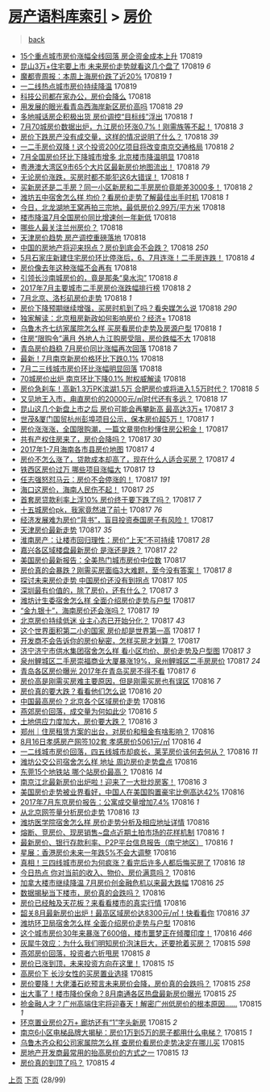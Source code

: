 [房产语料库索引](../../README.md)  > [房价](房价.md)
====
> [back](../README.md)

- [15个重点城市房价涨幅全线回落 房企资金成本上升](http://jkwz.applinzi.com/ittc/7003408673395966993.html#15%E4%B8%AA%E9%87%8D%E7%82%B9%E5%9F%8E%E5%B8%82%E6%88%BF%E4%BB%B7%E6%B6%A8%E5%B9%85%E5%85%A8%E7%BA%BF%E5%9B%9E%E8%90%BD+%E6%88%BF%E4%BC%81%E8%B5%84%E9%87%91%E6%88%90%E6%9C%AC%E4%B8%8A%E5%8D%87) 170819  
- [昆山3万+住宅要上市 未来房价走势就看这几个盘了](http://jkwz.applinzi.com/ittc/7003406901935866896.html#%E6%98%86%E5%B1%B13%E4%B8%87%2B%E4%BD%8F%E5%AE%85%E8%A6%81%E4%B8%8A%E5%B8%82+%E6%9C%AA%E6%9D%A5%E6%88%BF%E4%BB%B7%E8%B5%B0%E5%8A%BF%E5%B0%B1%E7%9C%8B%E8%BF%99%E5%87%A0%E4%B8%AA%E7%9B%98%E4%BA%86) 170819 *6* 
- [魔都壹周报：本周上海房价跌了近20%](http://jkwz.applinzi.com/ittc/7003404711963919377.html#%E9%AD%94%E9%83%BD%E5%A3%B9%E5%91%A8%E6%8A%A5%EF%BC%9A%E6%9C%AC%E5%91%A8%E4%B8%8A%E6%B5%B7%E6%88%BF%E4%BB%B7%E8%B7%8C%E4%BA%86%E8%BF%9120%25) 170819 *1* 
- [一二线热点城市房价持续降温](http://jkwz.applinzi.com/ittc/7003313700919051281.html#%E4%B8%80%E4%BA%8C%E7%BA%BF%E7%83%AD%E7%82%B9%E5%9F%8E%E5%B8%82%E6%88%BF%E4%BB%B7%E6%8C%81%E7%BB%AD%E9%99%8D%E6%B8%A9) 170819  
- [科技公司都在家办公，房价会降么](http://jkwz.applinzi.com/ittc/7003286646236382224.html#%E7%A7%91%E6%8A%80%E5%85%AC%E5%8F%B8%E9%83%BD%E5%9C%A8%E5%AE%B6%E5%8A%9E%E5%85%AC%EF%BC%8C%E6%88%BF%E4%BB%B7%E4%BC%9A%E9%99%8D%E4%B9%88) 170818  
- [用发展的眼光看青岛西海岸新区房价高吗](http://jkwz.applinzi.com/ittc/7003253853225747473.html#%E7%94%A8%E5%8F%91%E5%B1%95%E7%9A%84%E7%9C%BC%E5%85%89%E7%9C%8B%E9%9D%92%E5%B2%9B%E8%A5%BF%E6%B5%B7%E5%B2%B8%E6%96%B0%E5%8C%BA%E6%88%BF%E4%BB%B7%E9%AB%98%E5%90%97) 170818 *29* 
- [多地喊话房企积极出货 房价调控“目标线”浮出](http://jkwz.applinzi.com/ittc/7003251332256105489.html#%E5%A4%9A%E5%9C%B0%E5%96%8A%E8%AF%9D%E6%88%BF%E4%BC%81%E7%A7%AF%E6%9E%81%E5%87%BA%E8%B4%A7+%E6%88%BF%E4%BB%B7%E8%B0%83%E6%8E%A7%E2%80%9C%E7%9B%AE%E6%A0%87%E7%BA%BF%E2%80%9D%E6%B5%AE%E5%87%BA) 170818 *1* 
- [7月70城房价数据出炉，九江房价环涨0.7%！刚需族等不起！](http://jkwz.applinzi.com/ittc/7003200393012839441.html#7%E6%9C%8870%E5%9F%8E%E6%88%BF%E4%BB%B7%E6%95%B0%E6%8D%AE%E5%87%BA%E7%82%89%EF%BC%8C%E4%B9%9D%E6%B1%9F%E6%88%BF%E4%BB%B7%E7%8E%AF%E6%B6%A80.7%25%EF%BC%81%E5%88%9A%E9%9C%80%E6%97%8F%E7%AD%89%E4%B8%8D%E8%B5%B7%EF%BC%81) 170818 *3* 
- [房价下跌房产没有成交量，这样的情况说明了什么？](http://jkwz.applinzi.com/ittc/7003195132286075920.html#%E6%88%BF%E4%BB%B7%E4%B8%8B%E8%B7%8C%E6%88%BF%E4%BA%A7%E6%B2%A1%E6%9C%89%E6%88%90%E4%BA%A4%E9%87%8F%EF%BC%8C%E8%BF%99%E6%A0%B7%E7%9A%84%E6%83%85%E5%86%B5%E8%AF%B4%E6%98%8E%E4%BA%86%E4%BB%80%E4%B9%88%EF%BC%9F) 170818 *39* 
- [一二手房价双降！这个投资200亿项目将改变南京交通格局](http://jkwz.applinzi.com/ittc/7003192512381191184.html#%E4%B8%80%E4%BA%8C%E6%89%8B%E6%88%BF%E4%BB%B7%E5%8F%8C%E9%99%8D%EF%BC%81%E8%BF%99%E4%B8%AA%E6%8A%95%E8%B5%84200%E4%BA%BF%E9%A1%B9%E7%9B%AE%E5%B0%86%E6%94%B9%E5%8F%98%E5%8D%97%E4%BA%AC%E4%BA%A4%E9%80%9A%E6%A0%BC%E5%B1%80) 170818 *2* 
- [7月全国房价环比下降城市增多 北京楼市降温明显](http://jkwz.applinzi.com/ittc/7003175269425480720.html#7%E6%9C%88%E5%85%A8%E5%9B%BD%E6%88%BF%E4%BB%B7%E7%8E%AF%E6%AF%94%E4%B8%8B%E9%99%8D%E5%9F%8E%E5%B8%82%E5%A2%9E%E5%A4%9A+%E5%8C%97%E4%BA%AC%E6%A5%BC%E5%B8%82%E9%99%8D%E6%B8%A9%E6%98%8E%E6%98%BE) 170818  
- [粤港澳大湾区9市65个大片区最新房价地图流出！](http://jkwz.applinzi.com/ittc/7003172995340960784.html#%E7%B2%A4%E6%B8%AF%E6%BE%B3%E5%A4%A7%E6%B9%BE%E5%8C%BA9%E5%B8%8265%E4%B8%AA%E5%A4%A7%E7%89%87%E5%8C%BA%E6%9C%80%E6%96%B0%E6%88%BF%E4%BB%B7%E5%9C%B0%E5%9B%BE%E6%B5%81%E5%87%BA%EF%BC%81) 170818 *79* 
- [无论房价涨跌，买房时都不能犯这6大错误！](http://jkwz.applinzi.com/ittc/7003157835440194577.html#%E6%97%A0%E8%AE%BA%E6%88%BF%E4%BB%B7%E6%B6%A8%E8%B7%8C%EF%BC%8C%E4%B9%B0%E6%88%BF%E6%97%B6%E9%83%BD%E4%B8%8D%E8%83%BD%E7%8A%AF%E8%BF%996%E5%A4%A7%E9%94%99%E8%AF%AF%EF%BC%81) 170818 *1* 
- [买新房还是二手房？同一小区新房和二手房房价竟能差3000多！](http://jkwz.applinzi.com/ittc/7003152053499855888.html#%E4%B9%B0%E6%96%B0%E6%88%BF%E8%BF%98%E6%98%AF%E4%BA%8C%E6%89%8B%E6%88%BF%EF%BC%9F%E5%90%8C%E4%B8%80%E5%B0%8F%E5%8C%BA%E6%96%B0%E6%88%BF%E5%92%8C%E4%BA%8C%E6%89%8B%E6%88%BF%E6%88%BF%E4%BB%B7%E7%AB%9F%E8%83%BD%E5%B7%AE3000%E5%A4%9A%EF%BC%81) 170818 *2* 
- [潍坊五中宿舍怎么样 均价？看房价走势了解最佳出手时机](http://jkwz.applinzi.com/ittc/7003149184801440785.html#%E6%BD%8D%E5%9D%8A%E4%BA%94%E4%B8%AD%E5%AE%BF%E8%88%8D%E6%80%8E%E4%B9%88%E6%A0%B7+%E5%9D%87%E4%BB%B7%EF%BC%9F%E7%9C%8B%E6%88%BF%E4%BB%B7%E8%B5%B0%E5%8A%BF%E4%BA%86%E8%A7%A3%E6%9C%80%E4%BD%B3%E5%87%BA%E6%89%8B%E6%97%B6%E6%9C%BA) 170818 *1* 
- [今日，北龙湖地王窝再拍三宗地，最低房价2.99万/平方米](http://jkwz.applinzi.com/ittc/7003144972906529809.html#%E4%BB%8A%E6%97%A5%EF%BC%8C%E5%8C%97%E9%BE%99%E6%B9%96%E5%9C%B0%E7%8E%8B%E7%AA%9D%E5%86%8D%E6%8B%8D%E4%B8%89%E5%AE%97%E5%9C%B0%EF%BC%8C%E6%9C%80%E4%BD%8E%E6%88%BF%E4%BB%B72.99%E4%B8%87%2F%E5%B9%B3%E6%96%B9%E7%B1%B3) 170818  
- [楼市降温7月全国房价同比增速创一年新低](http://jkwz.applinzi.com/ittc/7003131267405841424.html#%E6%A5%BC%E5%B8%82%E9%99%8D%E6%B8%A97%E6%9C%88%E5%85%A8%E5%9B%BD%E6%88%BF%E4%BB%B7%E5%90%8C%E6%AF%94%E5%A2%9E%E9%80%9F%E5%88%9B%E4%B8%80%E5%B9%B4%E6%96%B0%E4%BD%8E) 170818  
- [哪些人最关注兰州房价？](http://jkwz.applinzi.com/ittc/7003121685283472145.html#%E5%93%AA%E4%BA%9B%E4%BA%BA%E6%9C%80%E5%85%B3%E6%B3%A8%E5%85%B0%E5%B7%9E%E6%88%BF%E4%BB%B7%EF%BC%9F) 170818  
- [天津房价趋势 房产调控重磅落地](http://jkwz.applinzi.com/ittc/7003121654207873808.html#%E5%A4%A9%E6%B4%A5%E6%88%BF%E4%BB%B7%E8%B6%8B%E5%8A%BF+%E6%88%BF%E4%BA%A7%E8%B0%83%E6%8E%A7%E9%87%8D%E7%A3%85%E8%90%BD%E5%9C%B0) 170818  
- [中国的房地产将迎来拐点？房价到底会不会跌？](http://jkwz.applinzi.com/ittc/7003121162132128785.html#%E4%B8%AD%E5%9B%BD%E7%9A%84%E6%88%BF%E5%9C%B0%E4%BA%A7%E5%B0%86%E8%BF%8E%E6%9D%A5%E6%8B%90%E7%82%B9%EF%BC%9F%E6%88%BF%E4%BB%B7%E5%88%B0%E5%BA%95%E4%BC%9A%E4%B8%8D%E4%BC%9A%E8%B7%8C%EF%BC%9F) 170818 *250* 
- [5月石家庄新建住宅房价环比停涨后，6、7月连涨！二手房连跌！](http://jkwz.applinzi.com/ittc/7003119760055993105.html#5%E6%9C%88%E7%9F%B3%E5%AE%B6%E5%BA%84%E6%96%B0%E5%BB%BA%E4%BD%8F%E5%AE%85%E6%88%BF%E4%BB%B7%E7%8E%AF%E6%AF%94%E5%81%9C%E6%B6%A8%E5%90%8E%EF%BC%8C6%E3%80%817%E6%9C%88%E8%BF%9E%E6%B6%A8%EF%BC%81%E4%BA%8C%E6%89%8B%E6%88%BF%E8%BF%9E%E8%B7%8C%EF%BC%81) 170818 *4* 
- [房价像去年这种涨幅不会再有](http://jkwz.applinzi.com/ittc/7003119482539868945.html#%E6%88%BF%E4%BB%B7%E5%83%8F%E5%8E%BB%E5%B9%B4%E8%BF%99%E7%A7%8D%E6%B6%A8%E5%B9%85%E4%B8%8D%E4%BC%9A%E5%86%8D%E6%9C%89) 170818  
- [引领长沙南城房价的，竟是那条“臭水沟”](http://jkwz.applinzi.com/ittc/7003115153888117776.html#%E5%BC%95%E9%A2%86%E9%95%BF%E6%B2%99%E5%8D%97%E5%9F%8E%E6%88%BF%E4%BB%B7%E7%9A%84%EF%BC%8C%E7%AB%9F%E6%98%AF%E9%82%A3%E6%9D%A1%E2%80%9C%E8%87%AD%E6%B0%B4%E6%B2%9F%E2%80%9D) 170818 *8* 
- [2017年7月主要城市二手房房价涨跌幅排行榜](http://jkwz.applinzi.com/ittc/7003107964419048465.html#2017%E5%B9%B47%E6%9C%88%E4%B8%BB%E8%A6%81%E5%9F%8E%E5%B8%82%E4%BA%8C%E6%89%8B%E6%88%BF%E6%88%BF%E4%BB%B7%E6%B6%A8%E8%B7%8C%E5%B9%85%E6%8E%92%E8%A1%8C%E6%A6%9C) 170818 *2* 
- [7月北京、洛杉矶房价走势](http://jkwz.applinzi.com/ittc/7003107850484974608.html#7%E6%9C%88%E5%8C%97%E4%BA%AC%E3%80%81%E6%B4%9B%E6%9D%89%E7%9F%B6%E6%88%BF%E4%BB%B7%E8%B5%B0%E5%8A%BF) 170818 *1* 
- [房价下降预期继续增强，买房时机到了吗？看央媒怎么说](http://jkwz.applinzi.com/ittc/7003107389417718800.html#%E6%88%BF%E4%BB%B7%E4%B8%8B%E9%99%8D%E9%A2%84%E6%9C%9F%E7%BB%A7%E7%BB%AD%E5%A2%9E%E5%BC%BA%EF%BC%8C%E4%B9%B0%E6%88%BF%E6%97%B6%E6%9C%BA%E5%88%B0%E4%BA%86%E5%90%97%EF%BC%9F%E7%9C%8B%E5%A4%AE%E5%AA%92%E6%80%8E%E4%B9%88%E8%AF%B4) 170818 *290* 
- [独家解读：北京租房新政如何影响房价？经济+](http://jkwz.applinzi.com/ittc/7003095186773902352.html#%E7%8B%AC%E5%AE%B6%E8%A7%A3%E8%AF%BB%EF%BC%9A%E5%8C%97%E4%BA%AC%E7%A7%9F%E6%88%BF%E6%96%B0%E6%94%BF%E5%A6%82%E4%BD%95%E5%BD%B1%E5%93%8D%E6%88%BF%E4%BB%B7%EF%BC%9F%E7%BB%8F%E6%B5%8E%2B) 170818  
- [乌鲁木齐七纺家属院怎么样 买房看房价走势及房源户型](http://jkwz.applinzi.com/ittc/7003095111981073424.html#%E4%B9%8C%E9%B2%81%E6%9C%A8%E9%BD%90%E4%B8%83%E7%BA%BA%E5%AE%B6%E5%B1%9E%E9%99%A2%E6%80%8E%E4%B9%88%E6%A0%B7+%E4%B9%B0%E6%88%BF%E7%9C%8B%E6%88%BF%E4%BB%B7%E8%B5%B0%E5%8A%BF%E5%8F%8A%E6%88%BF%E6%BA%90%E6%88%B7%E5%9E%8B) 170818 *1* 
- [住房“限购令”满月 外地人九江购房受阻，房价跌幅不大](http://jkwz.applinzi.com/ittc/7003088275634652176.html#%E4%BD%8F%E6%88%BF%E2%80%9C%E9%99%90%E8%B4%AD%E4%BB%A4%E2%80%9D%E6%BB%A1%E6%9C%88+%E5%A4%96%E5%9C%B0%E4%BA%BA%E4%B9%9D%E6%B1%9F%E8%B4%AD%E6%88%BF%E5%8F%97%E9%98%BB%EF%BC%8C%E6%88%BF%E4%BB%B7%E8%B7%8C%E5%B9%85%E4%B8%8D%E5%A4%A7) 170818  
- [青岛房价趋稳 7月房价同比涨幅再次回落](http://jkwz.applinzi.com/ittc/7003085820117124112.html#%E9%9D%92%E5%B2%9B%E6%88%BF%E4%BB%B7%E8%B6%8B%E7%A8%B3+7%E6%9C%88%E6%88%BF%E4%BB%B7%E5%90%8C%E6%AF%94%E6%B6%A8%E5%B9%85%E5%86%8D%E6%AC%A1%E5%9B%9E%E8%90%BD) 170818 *7* 
- [最新！7月南京新房价格环比下跌0.1%](http://jkwz.applinzi.com/ittc/7003085405954769936.html#%E6%9C%80%E6%96%B0%EF%BC%817%E6%9C%88%E5%8D%97%E4%BA%AC%E6%96%B0%E6%88%BF%E4%BB%B7%E6%A0%BC%E7%8E%AF%E6%AF%94%E4%B8%8B%E8%B7%8C0.1%25) 170818  
- [7月二三线城市房价环比涨幅明显回落](http://jkwz.applinzi.com/ittc/7003080520978940945.html#7%E6%9C%88%E4%BA%8C%E4%B8%89%E7%BA%BF%E5%9F%8E%E5%B8%82%E6%88%BF%E4%BB%B7%E7%8E%AF%E6%AF%94%E6%B6%A8%E5%B9%85%E6%98%8E%E6%98%BE%E5%9B%9E%E8%90%BD) 170818  
- [70城房价出炉 南京环比下降0.1% 附权威解读](http://jkwz.applinzi.com/ittc/7003077540024157201.html#70%E5%9F%8E%E6%88%BF%E4%BB%B7%E5%87%BA%E7%82%89+%E5%8D%97%E4%BA%AC%E7%8E%AF%E6%AF%94%E4%B8%8B%E9%99%8D0.1%25+%E9%99%84%E6%9D%83%E5%A8%81%E8%A7%A3%E8%AF%BB) 170818  
- [房价急刹车！高新1.3万PK滨湖1.5万 合肥房价或将进入1.5万时代？](http://jkwz.applinzi.com/ittc/7003073767373538321.html#%E6%88%BF%E4%BB%B7%E6%80%A5%E5%88%B9%E8%BD%A6%EF%BC%81%E9%AB%98%E6%96%B01.3%E4%B8%87PK%E6%BB%A8%E6%B9%961.5%E4%B8%87+%E5%90%88%E8%82%A5%E6%88%BF%E4%BB%B7%E6%88%96%E5%B0%86%E8%BF%9B%E5%85%A51.5%E4%B8%87%E6%97%B6%E4%BB%A3%EF%BC%9F) 170818 *5* 
- [又见地王入市，甪直房价的20000元/㎡时代还有多远？](http://jkwz.applinzi.com/ittc/7003066434262139921.html#%E5%8F%88%E8%A7%81%E5%9C%B0%E7%8E%8B%E5%85%A5%E5%B8%82%EF%BC%8C%E7%94%AA%E7%9B%B4%E6%88%BF%E4%BB%B7%E7%9A%8420000%E5%85%83%2F%E3%8E%A1%E6%97%B6%E4%BB%A3%E8%BF%98%E6%9C%89%E5%A4%9A%E8%BF%9C%EF%BC%9F) 170818 *17* 
- [昆山这几个新盘上市之后 房价可能会再攀新高 最高达3万+](http://jkwz.applinzi.com/ittc/7002062468887872529.html#%E6%98%86%E5%B1%B1%E8%BF%99%E5%87%A0%E4%B8%AA%E6%96%B0%E7%9B%98%E4%B8%8A%E5%B8%82%E4%B9%8B%E5%90%8E+%E6%88%BF%E4%BB%B7%E5%8F%AF%E8%83%BD%E4%BC%9A%E5%86%8D%E6%94%80%E6%96%B0%E9%AB%98+%E6%9C%80%E9%AB%98%E8%BE%BE3%E4%B8%87%2B) 170817 *3* 
- [世茂&amp;厦门国贸杭州彭埠项目公示，保本房价超5万！](http://jkwz.applinzi.com/ittc/7002883434115253264.html#%E4%B8%96%E8%8C%82%26amp%3B%E5%8E%A6%E9%97%A8%E5%9B%BD%E8%B4%B8%E6%9D%AD%E5%B7%9E%E5%BD%AD%E5%9F%A0%E9%A1%B9%E7%9B%AE%E5%85%AC%E7%A4%BA%EF%BC%8C%E4%BF%9D%E6%9C%AC%E6%88%BF%E4%BB%B7%E8%B6%855%E4%B8%87%EF%BC%81) 170817 *1* 
- [房价涨涨涨，全国限购潮，一篇文章带你秒懂住房公积金！](http://jkwz.applinzi.com/ittc/7002860208769205265.html#%E6%88%BF%E4%BB%B7%E6%B6%A8%E6%B6%A8%E6%B6%A8%EF%BC%8C%E5%85%A8%E5%9B%BD%E9%99%90%E8%B4%AD%E6%BD%AE%EF%BC%8C%E4%B8%80%E7%AF%87%E6%96%87%E7%AB%A0%E5%B8%A6%E4%BD%A0%E7%A7%92%E6%87%82%E4%BD%8F%E6%88%BF%E5%85%AC%E7%A7%AF%E9%87%91%EF%BC%81) 170817  
- [共有产权住房来了，房价会降吗？](http://jkwz.applinzi.com/ittc/7002808700656682001.html#%E5%85%B1%E6%9C%89%E4%BA%A7%E6%9D%83%E4%BD%8F%E6%88%BF%E6%9D%A5%E4%BA%86%EF%BC%8C%E6%88%BF%E4%BB%B7%E4%BC%9A%E9%99%8D%E5%90%97%EF%BC%9F) 170817 *30* 
- [2017年1-7月海南各市县房价地图](http://jkwz.applinzi.com/ittc/7002796740061955088.html#2017%E5%B9%B41-7%E6%9C%88%E6%B5%B7%E5%8D%97%E5%90%84%E5%B8%82%E5%8E%BF%E6%88%BF%E4%BB%B7%E5%9C%B0%E5%9B%BE) 170817 *4* 
- [房价不怎么涨了，贷款成本却高了，现在什么人适合买房？](http://jkwz.applinzi.com/ittc/7002788537366479889.html#%E6%88%BF%E4%BB%B7%E4%B8%8D%E6%80%8E%E4%B9%88%E6%B6%A8%E4%BA%86%EF%BC%8C%E8%B4%B7%E6%AC%BE%E6%88%90%E6%9C%AC%E5%8D%B4%E9%AB%98%E4%BA%86%EF%BC%8C%E7%8E%B0%E5%9C%A8%E4%BB%80%E4%B9%88%E4%BA%BA%E9%80%82%E5%90%88%E4%B9%B0%E6%88%BF%EF%BC%9F) 170817 *4* 
- [铁西区房价过万 哪些项目涨幅大](http://jkwz.applinzi.com/ittc/7002782792356987920.html#%E9%93%81%E8%A5%BF%E5%8C%BA%E6%88%BF%E4%BB%B7%E8%BF%87%E4%B8%87+%E5%93%AA%E4%BA%9B%E9%A1%B9%E7%9B%AE%E6%B6%A8%E5%B9%85%E5%A4%A7) 170817 *13* 
- [任志强怒怼马云：房价不会停涨的！](http://jkwz.applinzi.com/ittc/7002783180783092753.html#%E4%BB%BB%E5%BF%97%E5%BC%BA%E6%80%92%E6%80%BC%E9%A9%AC%E4%BA%91%EF%BC%9A%E6%88%BF%E4%BB%B7%E4%B8%8D%E4%BC%9A%E5%81%9C%E6%B6%A8%E7%9A%84%EF%BC%81) 170817 *191* 
- [海口这房价，海南人民伤不起！](http://jkwz.applinzi.com/ittc/7002779627108697104.html#%E6%B5%B7%E5%8F%A3%E8%BF%99%E6%88%BF%E4%BB%B7%EF%BC%8C%E6%B5%B7%E5%8D%97%E4%BA%BA%E6%B0%91%E4%BC%A4%E4%B8%8D%E8%B5%B7%EF%BC%81) 170817 *25* 
- [首套房贷款利率上浮10% 房价终于要下跌了吗？](http://jkwz.applinzi.com/ittc/7002774078560404496.html#%E9%A6%96%E5%A5%97%E6%88%BF%E8%B4%B7%E6%AC%BE%E5%88%A9%E7%8E%87%E4%B8%8A%E6%B5%AE10%25+%E6%88%BF%E4%BB%B7%E7%BB%88%E4%BA%8E%E8%A6%81%E4%B8%8B%E8%B7%8C%E4%BA%86%E5%90%97%EF%BC%9F) 170817 *7* 
- [十五城房价pk，我家竟然进了前十](http://jkwz.applinzi.com/ittc/7002768546403451920.html#%E5%8D%81%E4%BA%94%E5%9F%8E%E6%88%BF%E4%BB%B7pk%EF%BC%8C%E6%88%91%E5%AE%B6%E7%AB%9F%E7%84%B6%E8%BF%9B%E4%BA%86%E5%89%8D%E5%8D%81) 170817 *76* 
- [经济发展难为房价“背书”，盲目投资泰国房子有风险！](http://jkwz.applinzi.com/ittc/7002741410980430865.html#%E7%BB%8F%E6%B5%8E%E5%8F%91%E5%B1%95%E9%9A%BE%E4%B8%BA%E6%88%BF%E4%BB%B7%E2%80%9C%E8%83%8C%E4%B9%A6%E2%80%9D%EF%BC%8C%E7%9B%B2%E7%9B%AE%E6%8A%95%E8%B5%84%E6%B3%B0%E5%9B%BD%E6%88%BF%E5%AD%90%E6%9C%89%E9%A3%8E%E9%99%A9%EF%BC%81) 170817  
- [天津房价最新走势](http://jkwz.applinzi.com/ittc/7002740187329987600.html#%E5%A4%A9%E6%B4%A5%E6%88%BF%E4%BB%B7%E6%9C%80%E6%96%B0%E8%B5%B0%E5%8A%BF) 170817 *35* 
- [淮南房产：让楼市回归理性：房价“上天”不可持续](http://jkwz.applinzi.com/ittc/7001960825882149904.html#%E6%B7%AE%E5%8D%97%E6%88%BF%E4%BA%A7%EF%BC%9A%E8%AE%A9%E6%A5%BC%E5%B8%82%E5%9B%9E%E5%BD%92%E7%90%86%E6%80%A7%EF%BC%9A%E6%88%BF%E4%BB%B7%E2%80%9C%E4%B8%8A%E5%A4%A9%E2%80%9D%E4%B8%8D%E5%8F%AF%E6%8C%81%E7%BB%AD) 170817 *28* 
- [嘉兴各区域楼盘最新房价 是涨还是跌？](http://jkwz.applinzi.com/ittc/7002724732385100817.html#%E5%98%89%E5%85%B4%E5%90%84%E5%8C%BA%E5%9F%9F%E6%A5%BC%E7%9B%98%E6%9C%80%E6%96%B0%E6%88%BF%E4%BB%B7+%E6%98%AF%E6%B6%A8%E8%BF%98%E6%98%AF%E8%B7%8C%EF%BC%9F) 170817 *22* 
- [美国房价最新报告：全美热门城市房价中位数](http://jkwz.applinzi.com/ittc/7002724966137857040.html#%E7%BE%8E%E5%9B%BD%E6%88%BF%E4%BB%B7%E6%9C%80%E6%96%B0%E6%8A%A5%E5%91%8A%EF%BC%9A%E5%85%A8%E7%BE%8E%E7%83%AD%E9%97%A8%E5%9F%8E%E5%B8%82%E6%88%BF%E4%BB%B7%E4%B8%AD%E4%BD%8D%E6%95%B0) 170817  
- [房价真的会暴跌？刚需买房面临3大难题，至今没有答案！](http://jkwz.applinzi.com/ittc/7002723576346838033.html#%E6%88%BF%E4%BB%B7%E7%9C%9F%E7%9A%84%E4%BC%9A%E6%9A%B4%E8%B7%8C%EF%BC%9F%E5%88%9A%E9%9C%80%E4%B9%B0%E6%88%BF%E9%9D%A2%E4%B8%B43%E5%A4%A7%E9%9A%BE%E9%A2%98%EF%BC%8C%E8%87%B3%E4%BB%8A%E6%B2%A1%E6%9C%89%E7%AD%94%E6%A1%88%EF%BC%81) 170817 *8* 
- [探讨未来房价走势 中国房价还没有到拐点](http://jkwz.applinzi.com/ittc/7002722058507912208.html#%E6%8E%A2%E8%AE%A8%E6%9C%AA%E6%9D%A5%E6%88%BF%E4%BB%B7%E8%B5%B0%E5%8A%BF+%E4%B8%AD%E5%9B%BD%E6%88%BF%E4%BB%B7%E8%BF%98%E6%B2%A1%E6%9C%89%E5%88%B0%E6%8B%90%E7%82%B9) 170817 *105* 
- [深圳最有价值的，除了房价，还有什么？](http://jkwz.applinzi.com/ittc/7002721969857102864.html#%E6%B7%B1%E5%9C%B3%E6%9C%80%E6%9C%89%E4%BB%B7%E5%80%BC%E7%9A%84%EF%BC%8C%E9%99%A4%E4%BA%86%E6%88%BF%E4%BB%B7%EF%BC%8C%E8%BF%98%E6%9C%89%E4%BB%80%E4%B9%88%EF%BC%9F) 170817 *3* 
- [潍坊计生委宿舍怎么样 全面介绍房价走势与户型](http://jkwz.applinzi.com/ittc/7002718288617145361.html#%E6%BD%8D%E5%9D%8A%E8%AE%A1%E7%94%9F%E5%A7%94%E5%AE%BF%E8%88%8D%E6%80%8E%E4%B9%88%E6%A0%B7+%E5%85%A8%E9%9D%A2%E4%BB%8B%E7%BB%8D%E6%88%BF%E4%BB%B7%E8%B5%B0%E5%8A%BF%E4%B8%8E%E6%88%B7%E5%9E%8B) 170817  
- [“金九银十”，海南房价还会涨吗？](http://jkwz.applinzi.com/ittc/7002718095997928464.html#%E2%80%9C%E9%87%91%E4%B9%9D%E9%93%B6%E5%8D%81%E2%80%9D%EF%BC%8C%E6%B5%B7%E5%8D%97%E6%88%BF%E4%BB%B7%E8%BF%98%E4%BC%9A%E6%B6%A8%E5%90%97%EF%BC%9F) 170817 *19* 
- [北京房价持续低迷 业主心态已开始分化？](http://jkwz.applinzi.com/ittc/7002716144803513361.html#%E5%8C%97%E4%BA%AC%E6%88%BF%E4%BB%B7%E6%8C%81%E7%BB%AD%E4%BD%8E%E8%BF%B7+%E4%B8%9A%E4%B8%BB%E5%BF%83%E6%80%81%E5%B7%B2%E5%BC%80%E5%A7%8B%E5%88%86%E5%8C%96%EF%BC%9F) 170817 *43* 
- [这个世界面积第二小的国家 房价却是世界第一高](http://jkwz.applinzi.com/ittc/7002703266654454800.html#%E8%BF%99%E4%B8%AA%E4%B8%96%E7%95%8C%E9%9D%A2%E7%A7%AF%E7%AC%AC%E4%BA%8C%E5%B0%8F%E7%9A%84%E5%9B%BD%E5%AE%B6+%E6%88%BF%E4%BB%B7%E5%8D%B4%E6%98%AF%E4%B8%96%E7%95%8C%E7%AC%AC%E4%B8%80%E9%AB%98) 170817 *1* 
- [开发商不会告诉你的房价秘密，怎样买房才划算？](http://jkwz.applinzi.com/ittc/7002695802512999440.html#%E5%BC%80%E5%8F%91%E5%95%86%E4%B8%8D%E4%BC%9A%E5%91%8A%E8%AF%89%E4%BD%A0%E7%9A%84%E6%88%BF%E4%BB%B7%E7%A7%98%E5%AF%86%EF%BC%8C%E6%80%8E%E6%A0%B7%E4%B9%B0%E6%88%BF%E6%89%8D%E5%88%92%E7%AE%97%EF%BC%9F) 170817  
- [济宁济宁市供水集团宿舍怎么样 看小区均价、房价走势及户型图](http://jkwz.applinzi.com/ittc/7002694396439692305.html#%E6%B5%8E%E5%AE%81%E6%B5%8E%E5%AE%81%E5%B8%82%E4%BE%9B%E6%B0%B4%E9%9B%86%E5%9B%A2%E5%AE%BF%E8%88%8D%E6%80%8E%E4%B9%88%E6%A0%B7+%E7%9C%8B%E5%B0%8F%E5%8C%BA%E5%9D%87%E4%BB%B7%E3%80%81%E6%88%BF%E4%BB%B7%E8%B5%B0%E5%8A%BF%E5%8F%8A%E6%88%B7%E5%9E%8B%E5%9B%BE) 170817 *3* 
- [泉州鲤城区二手房崇福商业大厦暴涨19%，泉州鲤城区二手房房价](http://jkwz.applinzi.com/ittc/7002392147784107024.html#%E6%B3%89%E5%B7%9E%E9%B2%A4%E5%9F%8E%E5%8C%BA%E4%BA%8C%E6%89%8B%E6%88%BF%E5%B4%87%E7%A6%8F%E5%95%86%E4%B8%9A%E5%A4%A7%E5%8E%A6%E6%9A%B4%E6%B6%A819%25%EF%BC%8C%E6%B3%89%E5%B7%9E%E9%B2%A4%E5%9F%8E%E5%8C%BA%E4%BA%8C%E6%89%8B%E6%88%BF%E6%88%BF%E4%BB%B7) 170817 *24* 
- [青岛各区房价曝光 2017年在青岛买房不得不看](http://jkwz.applinzi.com/ittc/7002554944794919952.html#%E9%9D%92%E5%B2%9B%E5%90%84%E5%8C%BA%E6%88%BF%E4%BB%B7%E6%9B%9D%E5%85%89+2017%E5%B9%B4%E5%9C%A8%E9%9D%92%E5%B2%9B%E4%B9%B0%E6%88%BF%E4%B8%8D%E5%BE%97%E4%B8%8D%E7%9C%8B) 170817 *6* 
- [房价高是刚需买房难主要原因，但是刚需买房也有误区](http://jkwz.applinzi.com/ittc/7002549439166940177.html#%E6%88%BF%E4%BB%B7%E9%AB%98%E6%98%AF%E5%88%9A%E9%9C%80%E4%B9%B0%E6%88%BF%E9%9A%BE%E4%B8%BB%E8%A6%81%E5%8E%9F%E5%9B%A0%EF%BC%8C%E4%BD%86%E6%98%AF%E5%88%9A%E9%9C%80%E4%B9%B0%E6%88%BF%E4%B9%9F%E6%9C%89%E8%AF%AF%E5%8C%BA) 170816 *7* 
- [房价真的要大跌？看看他们怎么说](http://jkwz.applinzi.com/ittc/7002544017261462545.html#%E6%88%BF%E4%BB%B7%E7%9C%9F%E7%9A%84%E8%A6%81%E5%A4%A7%E8%B7%8C%EF%BC%9F%E7%9C%8B%E7%9C%8B%E4%BB%96%E4%BB%AC%E6%80%8E%E4%B9%88%E8%AF%B4) 170816 *20* 
- [中国最高房价？北京各个区域房价走势](http://jkwz.applinzi.com/ittc/7002535542867362833.html#%E4%B8%AD%E5%9B%BD%E6%9C%80%E9%AB%98%E6%88%BF%E4%BB%B7%EF%BC%9F%E5%8C%97%E4%BA%AC%E5%90%84%E4%B8%AA%E5%8C%BA%E5%9F%9F%E6%88%BF%E4%BB%B7%E8%B5%B0%E5%8A%BF) 170816  
- [燕郊房价回落，成交量为何如此少](http://jkwz.applinzi.com/ittc/7002512715946656784.html#%E7%87%95%E9%83%8A%E6%88%BF%E4%BB%B7%E5%9B%9E%E8%90%BD%EF%BC%8C%E6%88%90%E4%BA%A4%E9%87%8F%E4%B8%BA%E4%BD%95%E5%A6%82%E6%AD%A4%E5%B0%91) 170816 *5* 
- [土地供应力度加大，房价要大跌？](http://jkwz.applinzi.com/ittc/7002489601615463441.html#%E5%9C%9F%E5%9C%B0%E4%BE%9B%E5%BA%94%E5%8A%9B%E5%BA%A6%E5%8A%A0%E5%A4%A7%EF%BC%8C%E6%88%BF%E4%BB%B7%E8%A6%81%E5%A4%A7%E8%B7%8C%EF%BC%9F) 170816 *3* 
- [郑州｜住房租赁方案的出台，对房价和租金有啥影响？](http://jkwz.applinzi.com/ittc/7002467831122494480.html#%E9%83%91%E5%B7%9E%EF%BD%9C%E4%BD%8F%E6%88%BF%E7%A7%9F%E8%B5%81%E6%96%B9%E6%A1%88%E7%9A%84%E5%87%BA%E5%8F%B0%EF%BC%8C%E5%AF%B9%E6%88%BF%E4%BB%B7%E5%92%8C%E7%A7%9F%E9%87%91%E6%9C%89%E5%95%A5%E5%BD%B1%E5%93%8D%EF%BC%9F) 170816  
- [8月16日孝感房产网签102套 孝感房价5061元/㎡](http://jkwz.applinzi.com/ittc/7002459273689564177.html#8%E6%9C%8816%E6%97%A5%E5%AD%9D%E6%84%9F%E6%88%BF%E4%BA%A7%E7%BD%91%E7%AD%BE102%E5%A5%97+%E5%AD%9D%E6%84%9F%E6%88%BF%E4%BB%B75061%E5%85%83%2F%E3%8E%A1) 170816 *4* 
- [一二线城市房价回落，四五线城市却疯长，莱芜房价该何去何从？](http://jkwz.applinzi.com/ittc/7002441189918508048.html#%E4%B8%80%E4%BA%8C%E7%BA%BF%E5%9F%8E%E5%B8%82%E6%88%BF%E4%BB%B7%E5%9B%9E%E8%90%BD%EF%BC%8C%E5%9B%9B%E4%BA%94%E7%BA%BF%E5%9F%8E%E5%B8%82%E5%8D%B4%E7%96%AF%E9%95%BF%EF%BC%8C%E8%8E%B1%E8%8A%9C%E6%88%BF%E4%BB%B7%E8%AF%A5%E4%BD%95%E5%8E%BB%E4%BD%95%E4%BB%8E%EF%BC%9F) 170816 *11* 
- [潍坊公交公司宿舍怎么样 地址 周边房价走势盘点](http://jkwz.applinzi.com/ittc/7002426840881562641.html#%E6%BD%8D%E5%9D%8A%E5%85%AC%E4%BA%A4%E5%85%AC%E5%8F%B8%E5%AE%BF%E8%88%8D%E6%80%8E%E4%B9%88%E6%A0%B7+%E5%9C%B0%E5%9D%80+%E5%91%A8%E8%BE%B9%E6%88%BF%E4%BB%B7%E8%B5%B0%E5%8A%BF%E7%9B%98%E7%82%B9) 170816  
- [东莞15个地铁站 哪个站房价最高？](http://jkwz.applinzi.com/ittc/7002432392948876305.html#%E4%B8%9C%E8%8E%9E15%E4%B8%AA%E5%9C%B0%E9%93%81%E7%AB%99+%E5%93%AA%E4%B8%AA%E7%AB%99%E6%88%BF%E4%BB%B7%E6%9C%80%E9%AB%98%EF%BC%9F) 170816 *14* 
- [南京江北最新房价出炉啦！迎来了一大批炒房客！](http://jkwz.applinzi.com/ittc/7002420960198919185.html#%E5%8D%97%E4%BA%AC%E6%B1%9F%E5%8C%97%E6%9C%80%E6%96%B0%E6%88%BF%E4%BB%B7%E5%87%BA%E7%82%89%E5%95%A6%EF%BC%81%E8%BF%8E%E6%9D%A5%E4%BA%86%E4%B8%80%E5%A4%A7%E6%89%B9%E7%82%92%E6%88%BF%E5%AE%A2%EF%BC%81) 170816 *3* 
- [美国房价走势被业界看好，中国人在美国购置豪宅比例高达42%](http://jkwz.applinzi.com/ittc/7002422713891947536.html#%E7%BE%8E%E5%9B%BD%E6%88%BF%E4%BB%B7%E8%B5%B0%E5%8A%BF%E8%A2%AB%E4%B8%9A%E7%95%8C%E7%9C%8B%E5%A5%BD%EF%BC%8C%E4%B8%AD%E5%9B%BD%E4%BA%BA%E5%9C%A8%E7%BE%8E%E5%9B%BD%E8%B4%AD%E7%BD%AE%E8%B1%AA%E5%AE%85%E6%AF%94%E4%BE%8B%E9%AB%98%E8%BE%BE42%25) 170816  
- [2017年7月东京房价报告：公寓成交量增加7.4%](http://jkwz.applinzi.com/ittc/7002417335586259985.html#2017%E5%B9%B47%E6%9C%88%E4%B8%9C%E4%BA%AC%E6%88%BF%E4%BB%B7%E6%8A%A5%E5%91%8A%EF%BC%9A%E5%85%AC%E5%AF%93%E6%88%90%E4%BA%A4%E9%87%8F%E5%A2%9E%E5%8A%A07.4%25) 170816 *1* 
- [从北京网签量分析房价走势](http://jkwz.applinzi.com/ittc/7002400199379780625.html#%E4%BB%8E%E5%8C%97%E4%BA%AC%E7%BD%91%E7%AD%BE%E9%87%8F%E5%88%86%E6%9E%90%E6%88%BF%E4%BB%B7%E8%B5%B0%E5%8A%BF) 170816 *13* 
- [潍坊医学院宿舍怎么样 房价走势分析及相应地址详情](http://jkwz.applinzi.com/ittc/7002388871801996305.html#%E6%BD%8D%E5%9D%8A%E5%8C%BB%E5%AD%A6%E9%99%A2%E5%AE%BF%E8%88%8D%E6%80%8E%E4%B9%88%E6%A0%B7+%E6%88%BF%E4%BB%B7%E8%B5%B0%E5%8A%BF%E5%88%86%E6%9E%90%E5%8F%8A%E7%9B%B8%E5%BA%94%E5%9C%B0%E5%9D%80%E8%AF%A6%E6%83%85) 170816  
- [熔断、竞房价、现房销售~盘点近期土拍市场的花样机制](http://jkwz.applinzi.com/ittc/7002403182498808849.html#%E7%86%94%E6%96%AD%E3%80%81%E7%AB%9E%E6%88%BF%E4%BB%B7%E3%80%81%E7%8E%B0%E6%88%BF%E9%94%80%E5%94%AE%7E%E7%9B%98%E7%82%B9%E8%BF%91%E6%9C%9F%E5%9C%9F%E6%8B%8D%E5%B8%82%E5%9C%BA%E7%9A%84%E8%8A%B1%E6%A0%B7%E6%9C%BA%E5%88%B6) 170816 *1* 
- [最新房价、银行存款利率、P2P平台信息报告（南宁地区）](http://jkwz.applinzi.com/ittc/7002392908995757073.html#%E6%9C%80%E6%96%B0%E6%88%BF%E4%BB%B7%E3%80%81%E9%93%B6%E8%A1%8C%E5%AD%98%E6%AC%BE%E5%88%A9%E7%8E%87%E3%80%81P2P%E5%B9%B3%E5%8F%B0%E4%BF%A1%E6%81%AF%E6%8A%A5%E5%91%8A%EF%BC%88%E5%8D%97%E5%AE%81%E5%9C%B0%E5%8C%BA%EF%BC%89) 170816 *1* 
- [星展：香港房价未来一年跌5%不会大调整](http://jkwz.applinzi.com/ittc/7002388567207445520.html#%E6%98%9F%E5%B1%95%EF%BC%9A%E9%A6%99%E6%B8%AF%E6%88%BF%E4%BB%B7%E6%9C%AA%E6%9D%A5%E4%B8%80%E5%B9%B4%E8%B7%8C5%25%E4%B8%8D%E4%BC%9A%E5%A4%A7%E8%B0%83%E6%95%B4) 170816  
- [真相！三四线城市房价为何疯涨？看完后许多人都后悔买房了](http://jkwz.applinzi.com/ittc/7002350694110331921.html#%E7%9C%9F%E7%9B%B8%EF%BC%81%E4%B8%89%E5%9B%9B%E7%BA%BF%E5%9F%8E%E5%B8%82%E6%88%BF%E4%BB%B7%E4%B8%BA%E4%BD%95%E7%96%AF%E6%B6%A8%EF%BC%9F%E7%9C%8B%E5%AE%8C%E5%90%8E%E8%AE%B8%E5%A4%9A%E4%BA%BA%E9%83%BD%E5%90%8E%E6%82%94%E4%B9%B0%E6%88%BF%E4%BA%86) 170816 *18* 
- [今日热点 你对当前的收入、物价、房价满意吗？](http://jkwz.applinzi.com/ittc/7002343608647418897.html#%E4%BB%8A%E6%97%A5%E7%83%AD%E7%82%B9+%E4%BD%A0%E5%AF%B9%E5%BD%93%E5%89%8D%E7%9A%84%E6%94%B6%E5%85%A5%E3%80%81%E7%89%A9%E4%BB%B7%E3%80%81%E6%88%BF%E4%BB%B7%E6%BB%A1%E6%84%8F%E5%90%97%EF%BC%9F) 170816  
- [加拿大楼市继续降温 7月房价创金融危机以来最大跌幅](http://jkwz.applinzi.com/ittc/7002341401222972433.html#%E5%8A%A0%E6%8B%BF%E5%A4%A7%E6%A5%BC%E5%B8%82%E7%BB%A7%E7%BB%AD%E9%99%8D%E6%B8%A9+7%E6%9C%88%E6%88%BF%E4%BB%B7%E5%88%9B%E9%87%91%E8%9E%8D%E5%8D%B1%E6%9C%BA%E4%BB%A5%E6%9D%A5%E6%9C%80%E5%A4%A7%E8%B7%8C%E5%B9%85) 170816 *25* 
- [数据揭秘当下楼市，房价真的会跌吗？](http://jkwz.applinzi.com/ittc/7002326904995316752.html#%E6%95%B0%E6%8D%AE%E6%8F%AD%E7%A7%98%E5%BD%93%E4%B8%8B%E6%A5%BC%E5%B8%82%EF%BC%8C%E6%88%BF%E4%BB%B7%E7%9C%9F%E7%9A%84%E4%BC%9A%E8%B7%8C%E5%90%97%EF%BC%9F) 170816  
- [房价已经触及天花板？来看看楼市的真实行情](http://jkwz.applinzi.com/ittc/7002326904978555921.html#%E6%88%BF%E4%BB%B7%E5%B7%B2%E7%BB%8F%E8%A7%A6%E5%8F%8A%E5%A4%A9%E8%8A%B1%E6%9D%BF%EF%BC%9F%E6%9D%A5%E7%9C%8B%E7%9C%8B%E6%A5%BC%E5%B8%82%E7%9A%84%E7%9C%9F%E5%AE%9E%E8%A1%8C%E6%83%85) 170816  
- [韶关8月最新房价出炉！最高区域房价达8300元/㎡！快看看你](http://jkwz.applinzi.com/ittc/7002325661077996561.html#%E9%9F%B6%E5%85%B38%E6%9C%88%E6%9C%80%E6%96%B0%E6%88%BF%E4%BB%B7%E5%87%BA%E7%82%89%EF%BC%81%E6%9C%80%E9%AB%98%E5%8C%BA%E5%9F%9F%E6%88%BF%E4%BB%B7%E8%BE%BE8300%E5%85%83%2F%E3%8E%A1%EF%BC%81%E5%BF%AB%E7%9C%8B%E7%9C%8B%E4%BD%A0) 170816 *37* 
- [潍坊环卫局宿舍怎么样 全面介绍房价走势与户型](http://jkwz.applinzi.com/ittc/7002324407044015120.html#%E6%BD%8D%E5%9D%8A%E7%8E%AF%E5%8D%AB%E5%B1%80%E5%AE%BF%E8%88%8D%E6%80%8E%E4%B9%88%E6%A0%B7+%E5%85%A8%E9%9D%A2%E4%BB%8B%E7%BB%8D%E6%88%BF%E4%BB%B7%E8%B5%B0%E5%8A%BF%E4%B8%8E%E6%88%B7%E5%9E%8B) 170816  
- [这个城市房价30年来暴涨了600倍，楼市噩梦正在倾覆印度！](http://jkwz.applinzi.com/ittc/7002187982013203472.html#%E8%BF%99%E4%B8%AA%E5%9F%8E%E5%B8%82%E6%88%BF%E4%BB%B730%E5%B9%B4%E6%9D%A5%E6%9A%B4%E6%B6%A8%E4%BA%86600%E5%80%8D%EF%BC%8C%E6%A5%BC%E5%B8%82%E5%99%A9%E6%A2%A6%E6%AD%A3%E5%9C%A8%E5%80%BE%E8%A6%86%E5%8D%B0%E5%BA%A6%EF%BC%81) 170816 *466* 
- [灰犀牛效应：为什么我们明知房价泡沫巨大，还要抢着买房？](http://jkwz.applinzi.com/ittc/7002139124935689232.html#%E7%81%B0%E7%8A%80%E7%89%9B%E6%95%88%E5%BA%94%EF%BC%9A%E4%B8%BA%E4%BB%80%E4%B9%88%E6%88%91%E4%BB%AC%E6%98%8E%E7%9F%A5%E6%88%BF%E4%BB%B7%E6%B3%A1%E6%B2%AB%E5%B7%A8%E5%A4%A7%EF%BC%8C%E8%BF%98%E8%A6%81%E6%8A%A2%E7%9D%80%E4%B9%B0%E6%88%BF%EF%BC%9F) 170815 *598* 
- [燕郊房价回落，投资者六折甩房](http://jkwz.applinzi.com/ittc/7002106830460027920.html#%E7%87%95%E9%83%8A%E6%88%BF%E4%BB%B7%E5%9B%9E%E8%90%BD%EF%BC%8C%E6%8A%95%E8%B5%84%E8%80%85%E5%85%AD%E6%8A%98%E7%94%A9%E6%88%BF) 170815 *8* 
- [房价已涨到顶，未来投资方向在这里！](http://jkwz.applinzi.com/ittc/7002093905846469649.html#%E6%88%BF%E4%BB%B7%E5%B7%B2%E6%B6%A8%E5%88%B0%E9%A1%B6%EF%BC%8C%E6%9C%AA%E6%9D%A5%E6%8A%95%E8%B5%84%E6%96%B9%E5%90%91%E5%9C%A8%E8%BF%99%E9%87%8C%EF%BC%81) 170815 *15* 
- [高房价下 长沙女性的买房置业选择](http://jkwz.applinzi.com/ittc/7002086735100773392.html#%E9%AB%98%E6%88%BF%E4%BB%B7%E4%B8%8B+%E9%95%BF%E6%B2%99%E5%A5%B3%E6%80%A7%E7%9A%84%E4%B9%B0%E6%88%BF%E7%BD%AE%E4%B8%9A%E9%80%89%E6%8B%A9) 170815  
- [房价要降！大佬潘石屹预言未来房价会降，房价真的会跌吗？](http://jkwz.applinzi.com/ittc/7002081761197294608.html#%E6%88%BF%E4%BB%B7%E8%A6%81%E9%99%8D%EF%BC%81%E5%A4%A7%E4%BD%AC%E6%BD%98%E7%9F%B3%E5%B1%B9%E9%A2%84%E8%A8%80%E6%9C%AA%E6%9D%A5%E6%88%BF%E4%BB%B7%E4%BC%9A%E9%99%8D%EF%BC%8C%E6%88%BF%E4%BB%B7%E7%9C%9F%E7%9A%84%E4%BC%9A%E8%B7%8C%E5%90%97%EF%BC%9F) 170815 *258* 
- [出大事了！楼市降价保命？8月南通各区热盘最新房价曝光](http://jkwz.applinzi.com/ittc/7002061215218795536.html#%E5%87%BA%E5%A4%A7%E4%BA%8B%E4%BA%86%EF%BC%81%E6%A5%BC%E5%B8%82%E9%99%8D%E4%BB%B7%E4%BF%9D%E5%91%BD%EF%BC%9F8%E6%9C%88%E5%8D%97%E9%80%9A%E5%90%84%E5%8C%BA%E7%83%AD%E7%9B%98%E6%9C%80%E6%96%B0%E6%88%BF%E4%BB%B7%E6%9B%9D%E5%85%89) 170815 *25* 
- [抢金融人才？广州高端住宅将迎春天！解密广州低房价的根本原因……](http://jkwz.applinzi.com/ittc/7002056583092372497.html#%E6%8A%A2%E9%87%91%E8%9E%8D%E4%BA%BA%E6%89%8D%EF%BC%9F%E5%B9%BF%E5%B7%9E%E9%AB%98%E7%AB%AF%E4%BD%8F%E5%AE%85%E5%B0%86%E8%BF%8E%E6%98%A5%E5%A4%A9%EF%BC%81%E8%A7%A3%E5%AF%86%E5%B9%BF%E5%B7%9E%E4%BD%8E%E6%88%BF%E4%BB%B7%E7%9A%84%E6%A0%B9%E6%9C%AC%E5%8E%9F%E5%9B%A0%E2%80%A6%E2%80%A6) 170815 *1* 
- [环京置业房价2万+ 廊坊还有“1”字头新房](http://jkwz.applinzi.com/ittc/7002055158266332177.html#%E7%8E%AF%E4%BA%AC%E7%BD%AE%E4%B8%9A%E6%88%BF%E4%BB%B72%E4%B8%87%2B+%E5%BB%8A%E5%9D%8A%E8%BF%98%E6%9C%89%E2%80%9C1%E2%80%9D%E5%AD%97%E5%A4%B4%E6%96%B0%E6%88%BF) 170815 *2* 
- [南京6小区电梯品牌大揭秘：房价1万到5万的房子都用什么电梯？](http://jkwz.applinzi.com/ittc/7002038201987105808.html#%E5%8D%97%E4%BA%AC6%E5%B0%8F%E5%8C%BA%E7%94%B5%E6%A2%AF%E5%93%81%E7%89%8C%E5%A4%A7%E6%8F%AD%E7%A7%98%EF%BC%9A%E6%88%BF%E4%BB%B71%E4%B8%87%E5%88%B05%E4%B8%87%E7%9A%84%E6%88%BF%E5%AD%90%E9%83%BD%E7%94%A8%E4%BB%80%E4%B9%88%E7%94%B5%E6%A2%AF%EF%BC%9F) 170815 *1* 
- [乌鲁木齐众和公司家属院怎么样 查房价看房价走势决定在哪儿买](http://jkwz.applinzi.com/ittc/7002033874123883537.html#%E4%B9%8C%E9%B2%81%E6%9C%A8%E9%BD%90%E4%BC%97%E5%92%8C%E5%85%AC%E5%8F%B8%E5%AE%B6%E5%B1%9E%E9%99%A2%E6%80%8E%E4%B9%88%E6%A0%B7+%E6%9F%A5%E6%88%BF%E4%BB%B7%E7%9C%8B%E6%88%BF%E4%BB%B7%E8%B5%B0%E5%8A%BF%E5%86%B3%E5%AE%9A%E5%9C%A8%E5%93%AA%E5%84%BF%E4%B9%B0) 170815  
- [房地产开发商最常用的抬高房价的方式之一](http://jkwz.applinzi.com/ittc/7002026267019576336.html#%E6%88%BF%E5%9C%B0%E4%BA%A7%E5%BC%80%E5%8F%91%E5%95%86%E6%9C%80%E5%B8%B8%E7%94%A8%E7%9A%84%E6%8A%AC%E9%AB%98%E6%88%BF%E4%BB%B7%E7%9A%84%E6%96%B9%E5%BC%8F%E4%B9%8B%E4%B8%80) 170815 *13* 
- [房价真的到顶了吗？](http://jkwz.applinzi.com/ittc/7002005725981967377.html#%E6%88%BF%E4%BB%B7%E7%9C%9F%E7%9A%84%E5%88%B0%E9%A1%B6%E4%BA%86%E5%90%97%EF%BC%9F) 170815 *4* 


 [上页](房价29.md) [下页](房价27.md)          (28/99)
